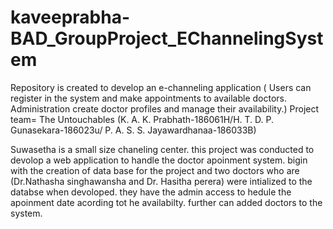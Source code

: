 # kaveeprabha-BAD_GroupProject_EChannelingSystem
Repository is created to develop an e-channeling application ( Users can register in the system and make appointments to available doctors. Administration create doctor profiles and manage their availability.) Project team= The Untouchables (K. A. K. Prabhath-186061H/H. T. D. P. Gunasekara-186023u/ P. A. S. S. Jayawardhanaa-186033B)


Suwasetha is a small size chaneling center. this project was conducted to devolop a web application to handle the doctor apoinment system. bigin with the creation of data base for the project and two doctors who are (Dr.Nathasha singhawansha and Dr. Hasitha perera) were intialized to the databse when devoloped. they have the admin access to hedule the apoinment date acording tot he availabilty. further can added doctors to the system.
